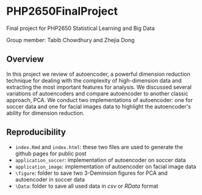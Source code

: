 # PHP2650FinalProject
Final project for PHP2650 Statistical Learning and Big Data

Group member: Tabib Chowdhury and Zhejia Dong


## Overview

In this project we review of autoencoder, a powerful dimension reduction technique for dealing with the complexity of high-dimension data and extracting the most important features for analysis. We discussed several variations of autoencoders and compare autoencoder to another classic approach, PCA. We conduct two implementations of autoencoder: one for soccer data and one for facial images data to highlight the autoencoder's ability for dimension reduction.

## Reproducibility

* `index.Rmd` and `index.html`: these two files are used to generate the github pages for public post
* `application_soccer`: implementation of autoencoder on soccer data
* `application_image`: implementation of autoencoder on facial image data
* `\figure`: folder to save two 3-Deminsion figures for PCA and autoencoder in soccer data
* `\Data`: folder to save all used data in *csv* or *RData* format
